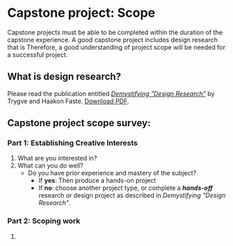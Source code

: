 # Capstone project: Scope

Capstone projects must be able to be completed within the duration of the capstone experience. A good capstone project includes design research that is Therefore, a good understanding of project scope will be needed for a successful project.

## What is design research?

Please read the publication entitled _[Demystifying "Design Research"](https://www.semanticscholar.org/paper/DEMYSTIFYING-%E2%80%9C-DESIGN-RESEARCH-%E2%80%9D-%3A-DESIGN-IS-NOT-%2C-Faste-Faste/69615f9130a93c129fa2f3acbb8ff2f145b49660)_ by Trygve and Haakon Faste. [Download PDF](/assets/Faste.pdf).

## Capstone project scope survey:

### Part 1: Establishing Creative Interests

1. What are you interested in?
2. What can you do well?
   * Do you have prior experience and mastery of the subject?
     * If **yes**: Then produce a hands-on project 
     * If **no**: choose another project type, or complete a **_hands-off_** research or design project as described in  _Demystifying "Design Research"_.

### Part 2: Scoping work

1. 




